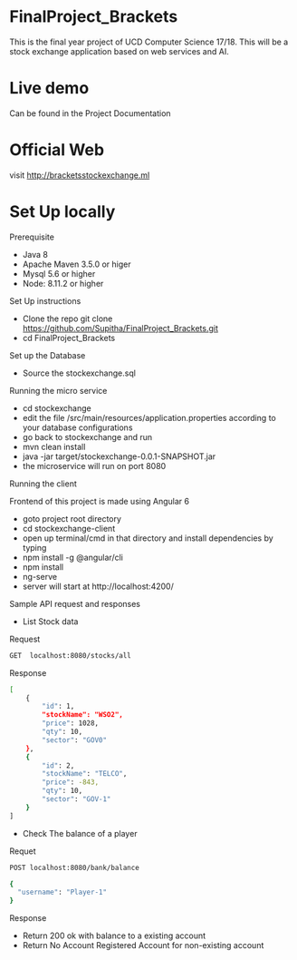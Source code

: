 # FinalProject_Brackets

This is the final year project of UCD Computer Science 17/18.
This will be a stock exchange application based on web services and AI. 

# Live demo
Can be found in the Project Documentation

# Official Web
  visit http://bracketsstockexchange.ml

# Set Up locally 
  Prerequisite

  - Java 8
  - Apache Maven 3.5.0 or higer
  - Mysql 5.6 or higher
  - Node: 8.11.2 or higher 

 Set Up instructions

 - Clone the repo git clone https://github.com/Supitha/FinalProject_Brackets.git
 - cd FinalProject_Brackets

 Set up the Database

 - Source the stockexchange.sql 

 Running the micro service

- cd stockexchange
- edit the file /src/main/resources/application.properties according to your database configurations
- go back to stockexchange and run 
- mvn clean install
- java -jar target/stockexchange-0.0.1-SNAPSHOT.jar
- the microservice will run on port 8080

 Running the client 

Frontend of this project is made using Angular 6
- goto project root directory 
- cd stockexchange-client
- open up terminal/cmd in that directory and install dependencies by typing
- npm install -g @angular/cli
- npm install 
- ng-serve
- server will start at http://localhost:4200/

 Sample API request and responses

- List Stock data

Request 
```sh
GET  localhost:8080/stocks/all
```
Response 

```sh
[
    {
        "id": 1,
        "stockName": "WSO2",
        "price": 1028,
        "qty": 10,
        "sector": "GOV0"
    },
    {
        "id": 2,
        "stockName": "TELCO",
        "price": -843,
        "qty": 10,
        "sector": "GOV-1"
    }
]
```
- Check The balance of a player

Requet
```sh
POST localhost:8080/bank/balance

{
  "username": "Player-1"
}

```
Response 
 - Return 200 ok with balance to a existing account
 - Return No Account Registered Account for non-existing account
